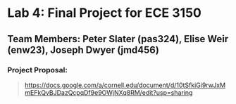 # Lab 4: Final Project for ECE 3150
## Team Members: Peter Slater (pas324), Elise Weir (enw23), Joseph Dwyer (jmd456)

### Project Proposal:
>https://docs.google.com/a/cornell.edu/document/d/10tSfkiGi9rwJxMmEFkQvBJDazQcpqDf9e9OWjNXq8RM/edit?usp=sharing

